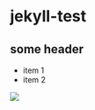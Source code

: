 # jekyll-test

## some header

- item 1
- item 2

![](https://visitor-badge.glitch.me/badge?page_id=peccu.jekyll-test)
